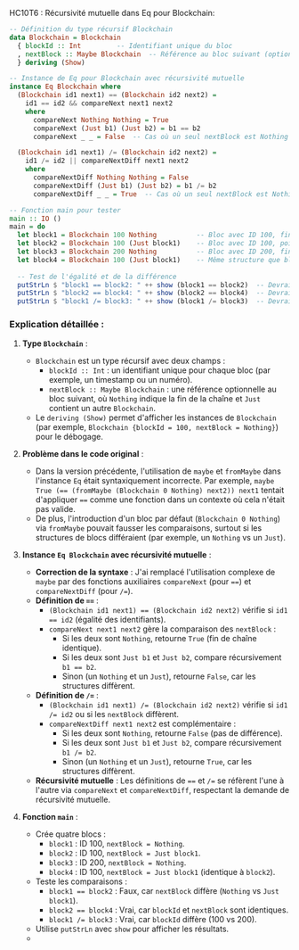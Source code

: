  HC10T6 : Récursivité mutuelle dans Eq pour Blockchain:
```haskell
-- Définition du type récursif Blockchain
data Blockchain = Blockchain
  { blockId :: Int         -- Identifiant unique du bloc
  , nextBlock :: Maybe Blockchain  -- Référence au bloc suivant (optionnel)
  } deriving (Show)

-- Instance de Eq pour Blockchain avec récursivité mutuelle
instance Eq Blockchain where
  (Blockchain id1 next1) == (Blockchain id2 next2) =
    id1 == id2 && compareNext next1 next2
    where
      compareNext Nothing Nothing = True
      compareNext (Just b1) (Just b2) = b1 == b2
      compareNext _ _ = False  -- Cas où un seul nextBlock est Nothing et l'autre non

  (Blockchain id1 next1) /= (Blockchain id2 next2) =
    id1 /= id2 || compareNextDiff next1 next2
    where
      compareNextDiff Nothing Nothing = False
      compareNextDiff (Just b1) (Just b2) = b1 /= b2
      compareNextDiff _ _ = True  -- Cas où un seul nextBlock est Nothing et l'autre non

-- Fonction main pour tester
main :: IO ()
main = do
  let block1 = Blockchain 100 Nothing          -- Bloc avec ID 100, fin de chaîne
  let block2 = Blockchain 100 (Just block1)    -- Bloc avec ID 100, pointe vers block1
  let block3 = Blockchain 200 Nothing          -- Bloc avec ID 200, fin de chaîne
  let block4 = Blockchain 100 (Just block1)    -- Même structure que block2
  
  -- Test de l'égalité et de la différence
  putStrLn $ "block1 == block2: " ++ show (block1 == block2)  -- Devrait afficher False
  putStrLn $ "block2 == block4: " ++ show (block2 == block4)  -- Devrait afficher True
  putStrLn $ "block1 /= block3: " ++ show (block1 /= block3)  -- Devrait afficher True
```

### Explication détaillée :
1. **Type `Blockchain`** :
   - `Blockchain` est un type récursif avec deux champs :
     - `blockId :: Int` : un identifiant unique pour chaque bloc (par exemple, un timestamp ou un numéro).
     - `nextBlock :: Maybe Blockchain` : une référence optionnelle au bloc suivant, où `Nothing` indique la fin de la chaîne et `Just` contient un autre `Blockchain`.
   - Le `deriving (Show)` permet d'afficher les instances de `Blockchain` (par exemple, `Blockchain {blockId = 100, nextBlock = Nothing}`) pour le débogage.

2. **Problème dans le code original** :
   - Dans la version précédente, l'utilisation de `maybe` et `fromMaybe` dans l'instance `Eq` était syntaxiquement incorrecte. Par exemple, `maybe True (== (fromMaybe (Blockchain 0 Nothing) next2)) next1` tentait d'appliquer `==` comme une fonction dans un contexte où cela n'était pas valide.
   - De plus, l'introduction d'un bloc par défaut (`Blockchain 0 Nothing`) via `fromMaybe` pouvait fausser les comparaisons, surtout si les structures de blocs différaient (par exemple, un `Nothing` vs un `Just`).

3. **Instance `Eq Blockchain` avec récursivité mutuelle** :
   - **Correction de la syntaxe** : J'ai remplacé l'utilisation complexe de `maybe` par des fonctions auxiliaires `compareNext` (pour `==`) et `compareNextDiff` (pour `/=`).
   - **Définition de `==`** :
     - `(Blockchain id1 next1) == (Blockchain id2 next2)` vérifie si `id1 == id2` (égalité des identifiants).
     - `compareNext next1 next2` gère la comparaison des `nextBlock` :
       - Si les deux sont `Nothing`, retourne `True` (fin de chaîne identique).
       - Si les deux sont `Just b1` et `Just b2`, compare récursivement `b1 == b2`.
       - Sinon (un `Nothing` et un `Just`), retourne `False`, car les structures diffèrent.
   - **Définition de `/=`** :
     - `(Blockchain id1 next1) /= (Blockchain id2 next2)` vérifie si `id1 /= id2` ou si les `nextBlock` diffèrent.
     - `compareNextDiff next1 next2` est complémentaire :
       - Si les deux sont `Nothing`, retourne `False` (pas de différence).
       - Si les deux sont `Just b1` et `Just b2`, compare récursivement `b1 /= b2`.
       - Sinon (un `Nothing` et un `Just`), retourne `True`, car les structures diffèrent.
   - **Récursivité mutuelle** : Les définitions de `==` et `/=` se réfèrent l'une à l'autre via `compareNext` et `compareNextDiff`, respectant la demande de récursivité mutuelle.

4. **Fonction `main`** :
   - Crée quatre blocs :
     - `block1` : ID 100, `nextBlock = Nothing`.
     - `block2` : ID 100, `nextBlock = Just block1`.
     - `block3` : ID 200, `nextBlock = Nothing`.
     - `block4` : ID 100, `nextBlock = Just block1` (identique à `block2`).
   - Teste les comparaisons :
     - `block1 == block2` : Faux, car `nextBlock` diffère (`Nothing` vs `Just block1`).
     - `block2 == block4` : Vrai, car `blockId` et `nextBlock` sont identiques.
     - `block1 /= block3` : Vrai, car `blockId` diffère (100 vs 200).
   - Utilise `putStrLn` avec `show` pour afficher les résultats.
   - 
